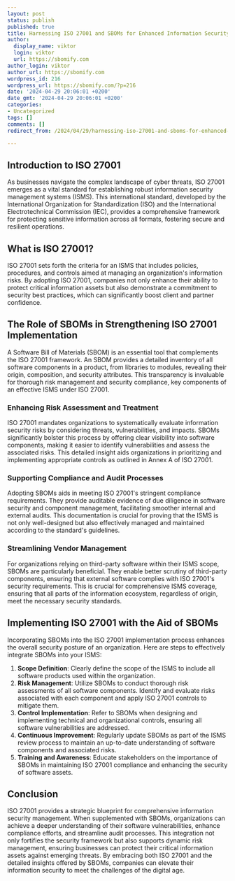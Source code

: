 ```yaml
---
layout: post
status: publish
published: true
title: Harnessing ISO 27001 and SBOMs for Enhanced Information Security Management
author:
  display_name: viktor
  login: viktor
  url: https://sbomify.com
author_login: viktor
author_url: https://sbomify.com
wordpress_id: 216
wordpress_url: https://sbomify.com/?p=216
date: '2024-04-29 20:06:01 +0200'
date_gmt: '2024-04-29 20:06:01 +0200'
categories:
- Uncategorized
tags: []
comments: []
redirect_from: /2024/04/29/harnessing-iso-27001-and-sboms-for-enhanced-information-security-management/

---
```


## Introduction to ISO 27001

As businesses navigate the complex landscape of cyber threats, ISO 27001 emerges as a vital standard for establishing robust information security management systems (ISMS). This international standard, developed by the International Organization for Standardization (ISO) and the International Electrotechnical Commission (IEC), provides a comprehensive framework for protecting sensitive information across all formats, fostering secure and resilient operations.

## What is ISO 27001?

ISO 27001 sets forth the criteria for an ISMS that includes policies, procedures, and controls aimed at managing an organization's information risks. By adopting ISO 27001, companies not only enhance their ability to protect critical information assets but also demonstrate a commitment to security best practices, which can significantly boost client and partner confidence.

## The Role of SBOMs in Strengthening ISO 27001 Implementation

A Software Bill of Materials (SBOM) is an essential tool that complements the ISO 27001 framework. An SBOM provides a detailed inventory of all software components in a product, from libraries to modules, revealing their origin, composition, and security attributes. This transparency is invaluable for thorough risk management and security compliance, key components of an effective ISMS under ISO 27001.

### Enhancing Risk Assessment and Treatment

ISO 27001 mandates organizations to systematically evaluate information security risks by considering threats, vulnerabilities, and impacts. SBOMs significantly bolster this process by offering clear visibility into software components, making it easier to identify vulnerabilities and assess the associated risks. This detailed insight aids organizations in prioritizing and implementing appropriate controls as outlined in Annex A of ISO 27001.

### Supporting Compliance and Audit Processes

Adopting SBOMs aids in meeting ISO 27001's stringent compliance requirements. They provide auditable evidence of due diligence in software security and component management, facilitating smoother internal and external audits. This documentation is crucial for proving that the ISMS is not only well-designed but also effectively managed and maintained according to the standard's guidelines.

### Streamlining Vendor Management

For organizations relying on third-party software within their ISMS scope, SBOMs are particularly beneficial. They enable better scrutiny of third-party components, ensuring that external software complies with ISO 27001's security requirements. This is crucial for comprehensive ISMS coverage, ensuring that all parts of the information ecosystem, regardless of origin, meet the necessary security standards.

## Implementing ISO 27001 with the Aid of SBOMs

Incorporating SBOMs into the ISO 27001 implementation process enhances the overall security posture of an organization. Here are steps to effectively integrate SBOMs into your ISMS:

1. **Scope Definition**: Clearly define the scope of the ISMS to include all software products used within the organization.
2. **Risk Management**: Utilize SBOMs to conduct thorough risk assessments of all software components. Identify and evaluate risks associated with each component and apply ISO 27001 controls to mitigate them.
3. **Control Implementation**: Refer to SBOMs when designing and implementing technical and organizational controls, ensuring all software vulnerabilities are addressed.
4. **Continuous Improvement**: Regularly update SBOMs as part of the ISMS review process to maintain an up-to-date understanding of software components and associated risks.
5. **Training and Awareness**: Educate stakeholders on the importance of SBOMs in maintaining ISO 27001 compliance and enhancing the security of software assets.

## Conclusion

ISO 27001 provides a strategic blueprint for comprehensive information security management. When supplemented with SBOMs, organizations can achieve a deeper understanding of their software vulnerabilities, enhance compliance efforts, and streamline audit processes. This integration not only fortifies the security framework but also supports dynamic risk management, ensuring businesses can protect their critical information assets against emerging threats. By embracing both ISO 27001 and the detailed insights offered by SBOMs, companies can elevate their information security to meet the challenges of the digital age.
